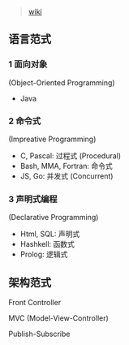 > [wiki](https://en.wikipedia.org/wiki/Software_design_pattern)

## 语言范式
### 1 面向对象

(Object-Oriented Programming)

- Java

### 2 命令式

(Impreative Programming)

- C, Pascal: 过程式 (Procedural)
- Bash, MMA, Fortran: 命令式
- JS, Go: 并发式 (Concurrent)

### 3 声明式编程

(Declarative Programming)

- Html, SQL: 声明式
- Hashkell: 函数式
- Prolog: 逻辑式


## 架构范式

Front Controller

MVC (Model-View-Controller)

Publish-Subscribe 

